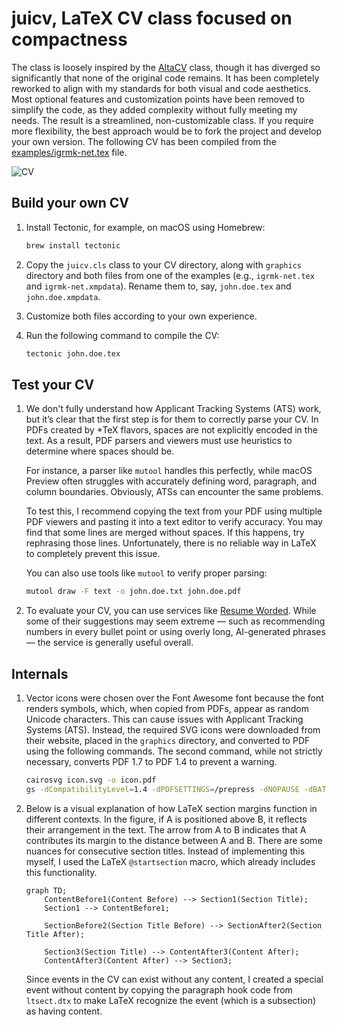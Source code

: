 # juicv, LaTeX CV class focused on compactness

The class is loosely inspired by the [AltaCV](https://github.com/liantze/AltaCV) class, though it has
diverged so significantly that none of the original code remains.
It has been completely reworked to align with my standards for both
visual and code aesthetics. Most optional features and customization
points have been removed to simplify the code, as they added complexity
without fully meeting my needs. The result is a streamlined,
non-customizable class. If you require more flexibility, the best
approach would be to fork the project and develop your own version.
The following CV has been compiled from the [examples/igrmk-net.tex](examples/igrmk-net.tex) file.

![CV](https://github.com/igrmk/juicv/releases/latest/download/example-igrmk-net.png)

## Build your own CV

1. Install Tectonic, for example, on macOS using Homebrew:
   ~~~bash
   brew install tectonic
   ~~~

2. Copy the `juicv.cls` class to your CV directory, along with `graphics` directory
   and both files from one of the examples (e.g., `igrmk-net.tex` and `igrmk-net.xmpdata`).
   Rename them to, say, `john.doe.tex` and `john.doe.xmpdata`.

3. Customize both files according to your own experience.

4. Run the following command to compile the CV:

   ~~~bash
   tectonic john.doe.tex
   ~~~

## Test your CV

1. We don't fully understand how Applicant Tracking Systems (ATS) work, but
   it’s clear that the first step is for them to correctly parse your CV.
   In PDFs created by \*TeX flavors, spaces are not explicitly encoded in the
   text. As a result, PDF parsers and viewers must use heuristics to determine
   where spaces should be.

   For instance, a parser like `mutool` handles this perfectly, while macOS
   Preview often struggles with accurately defining word, paragraph, and
   column boundaries. Obviously, ATSs can encounter the same problems.

   To test this, I recommend copying the text from your PDF using multiple
   PDF viewers and pasting it into a text editor to verify accuracy. You may
   find that some lines are merged without spaces. If this happens, try
   rephrasing those lines. Unfortunately, there is no reliable way in LaTeX
   to completely prevent this issue.

   You can also use tools like `mutool` to verify proper parsing:

   ~~~bash
   mutool draw -F text -o john.doe.txt john.doe.pdf
   ~~~

2. To evaluate your CV, you can use services like [Resume Worded](https://resumeworded.com/).
   While some of their suggestions may seem extreme — such as recommending numbers
   in every bullet point or using overly long, AI-generated phrases — the service
   is generally useful overall.

## Internals

1. Vector icons were chosen over the Font Awesome font because the font
   renders symbols, which, when copied from PDFs, appear as random Unicode
   characters. This can cause issues with Applicant Tracking Systems (ATS).
   Instead, the required SVG icons were downloaded from their website,
   placed in the `graphics` directory, and converted to PDF using the following commands.
   The second command, while not strictly necessary,
   converts PDF 1.7 to PDF 1.4 to prevent a warning.

   ~~~bash
   cairosvg icon.svg -o icon.pdf
   gs -dCompatibilityLevel=1.4 -dPDFSETTINGS=/prepress -dNOPAUSE -dBATCH -sDEVICE=pdfwrite -sOutputFile=icon-compat.pdf icon.pdf
   ~~~

2. Below is a visual explanation of how LaTeX section margins function in different contexts.
   In the figure, if A is positioned above B, it reflects their arrangement in the text.
   The arrow from A to B indicates that A contributes its margin to the distance between A and B.
   There are some nuances for consecutive section titles.
   Instead of implementing this myself,
   I used the LaTeX `@startsection` macro, which already includes this functionality.

   ~~~mermaid
   graph TD;
       ContentBefore1(Content Before) --> Section1(Section Title);
       Section1 --> ContentBefore1;

       SectionBefore2(Section Title Before) --> SectionAfter2(Section Title After);

       Section3(Section Title) --> ContentAfter3(Content After);
       ContentAfter3(Content After) --> Section3;
   ~~~

   Since events in the CV can exist without any content,
   I created a special event without content by copying the paragraph hook code from `ltsect.dtx`
   to make LaTeX recognize the event (which is a subsection) as having content.
